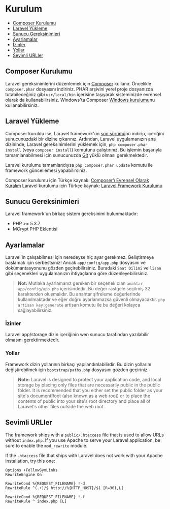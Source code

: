 # Kurulum

- [Composer Kurulumu](#composer-kurulumu)
- [Laravel Yükleme](#laravel-yukleme)
- [Sunucu Gereksinimleri](#sunucu-gereksinimleri)
- [Ayarlamalar](#ayarlamalar)
- [İzinler](#izinler)
- [Yollar](#yollar)
- [Sevimli URLler](#sevimli-urller)

<a name="composer-kurulumu"></a>
## Composer Kurulumu

Laravel gereksinimlerini düzenlemek için [Composer](http://getcomposer.org) kullanır. Öncelikle `composer.phar` dosyasını indiriniz. PHAR arşivini yerel proje dosyanızda tutabileceğiniz gibi `usr/local/bin` içerisine taşıyarak sisteminizde evrensel olarak da kullanabilirsiniz. Windows'ta Composer [Windows kurulumu](https://getcomposer.org/Composer-Setup.exe)nu kullanabilirsiniz.

<a name="laravel-yukleme"></a>
## Laravel Yükleme

Composer kuruldu ise, Laravel framework'ün [son sürümü](https://github.com/laravel/laravel/archive/master.zip)nü indirip, içeriğini sunucunuzdaki bir dizine çıkarınız. Ardından, Laravel uygulamanızın ana dizininde, Laravel gereksinimlerini yüklemek için, `php composer.phar install` (veya `composer install`) komutunu çalıştırınız. Bu işlemin başarıyla tamamlanabilmesi için sunucunuzda [Git](http://git-scm.com/downloads) yüklü olması gerekmektedir.

Laravel kurulumu tamamlandıysa `php composer.phar update` komutu ile framework güncellemesi yapabilirsiniz.

Composer kurulumu için Türkçe kaynak: [Composer’ı Evrensel Olarak Kuralım](http://www.sinaneldem.com.tr/composeri-evrensel-olarak-kuralim/)
Laravel kurulumu için Türkçe kaynak: [Laravel Framework Kurulumu](http://www.sinaneldem.com.tr/laravel-framework-kurulumu/)

<a name="sunucu-gereksinimleri"></a>
## Sunucu Gereksinimleri

Laravel framework'un birkaç sistem gereksinimi bulunmaktadır:

- PHP >= 5.3.7
- MCrypt PHP Eklentisi

<a name="ayarlamalar"></a>
## Ayarlamalar

Laravel'in çalışabilmesi için neredeyse hiç ayar gerekmez. Geliştirmeye başlamak için serbestsiniz! Ancak `app/config/app.php` dosyasını ve dokümantasyonunu gözden geçirebilirsiniz. Buradaki `Saat Dilimi` ve `lisan` gibi seçenekleri uygulamanızın ihtiyaçlarına göre düzenleyebilirsiniz.

> **Not:** Mutlaka ayarlamanız gereken bir seçenek olan `anahtar` `app/config/app.php` içerisindedir. Bu değer rastgele seçilmiş 32 karakterden oluşmalıdır. Bu anahtar şifreleme değerlerinde kullanılmaktadır ve eğer doğru ayarlanmazsa güvenli olmayacaktır. `php artisan key:generate` artisan komutu ile bu değeri kolayca sağlayabilirsiniz.

<a name="izinler"></a>
### İzinler
Laravel app/storage dizin içeriğinin wen sunucu tarafından yazılabilir olmasını gerektirmektedir.

<a name="yollar"></a>
### Yollar

Framework dizin yollarının birkaçı yapılandırılabilirdir. Bu dizin yollarını değiştirebilmek için `bootstrap/paths.php` dosyasını gözden geçiriniz.

> **Note:** Laravel is designed to protect your application code, and local storage by placing only files that are necessarily public in the public folder.  It is recommended that you either set the public folder as your site's documentRoot (also known as a web root) or to place the contents of public into your site's root directory and place all of Laravel's other files outside the web root.

<a name="sevimli-urller"></a>
## Sevimli URLler

The framework ships with a `public/.htaccess` file that is used to allow URLs without `index.php`. If you use Apache to serve your Laravel application, be sure to enable the `mod_rewrite` module.

If the `.htaccess` file that ships with Laravel does not work with your Apache installation, try this one:

	Options +FollowSymLinks
	RewriteEngine On

	RewriteCond %{REQUEST_FILENAME} !-d
	RewriteRule ^(.+)/$ http://%{HTTP_HOST}/$1 [R=301,L]

	RewriteCond %{REQUEST_FILENAME} !-f
	RewriteRule ^ index.php [L]
